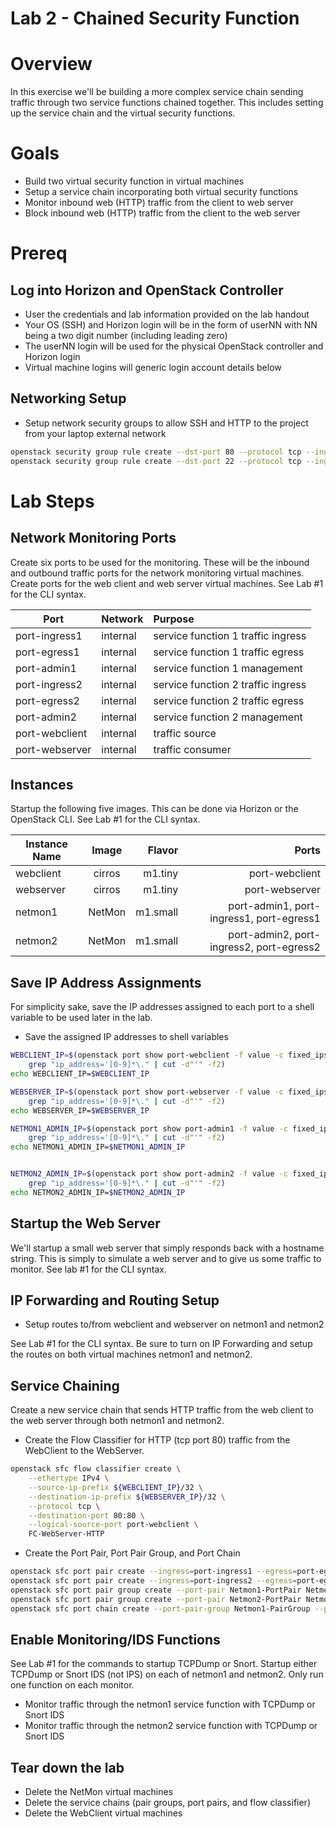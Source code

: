 
# Lab 2 - Chained Security Function

# Overview

In this exercise we'll be building a more complex service chain sending traffic through two service functions chained together. This includes setting up the service chain and the virtual security functions. 


# Goals

  * Build two virtual security function in virtual machines
  * Setup a service chain incorporating both virtual security functions
  * Monitor inbound web (HTTP) traffic from the client to web server
  * Block inbound web (HTTP) traffic from the client to the web server

# Prereq

## Log into Horizon and OpenStack Controller
  * User the credentials and lab information provided on the lab handout
  * Your OS (SSH) and Horizon login will be in the form of userNN with NN being a two digit number (including leading zero)
  * The userNN login will be used for the physical OpenStack controller and Horizon login
  * Virtual machine logins will generic login account details below

## Networking Setup
  * Setup network security groups to allow SSH and HTTP to the project from your laptop external network
```bash
openstack security group rule create --dst-port 80 --protocol tcp --ingress default
openstack security group rule create --dst-port 22 --protocol tcp --ingress default
```

# Lab Steps
## Network Monitoring Ports

Create six ports to be used for the monitoring. These will be the inbound and outbound traffic ports for the network monitoring virtual machines. Create ports for the web client and web server virtual machines. See Lab #1 for the CLI syntax.

| Port              | Network       | Purpose                             |
| ------------------|:--------------|:------------------------------------|
| port-ingress1     | internal      | service function 1 traffic ingress  |
| port-egress1      | internal      | service function 1 traffic egress   |
| port-admin1       | internal      | service function 1 management       |
| port-ingress2     | internal      | service function 2 traffic ingress  |
| port-egress2      | internal      | service function 2 traffic egress   |
| port-admin2       | internal      | service function 2 management       |
| port-webclient    | internal      | traffic source                      |
| port-webserver    | internal      | traffic consumer                    |




## Instances

Startup the following five images. This can be done via Horizon or the OpenStack CLI. See Lab #1 for the CLI syntax.

| Instance Name | Image         | Flavor  | Ports                                        | 
| ------------- |:-------------:| -------:|---------------------------------------------:|
| webclient     | cirros        | m1.tiny | port-webclient                               |
| webserver     | cirros        | m1.tiny | port-webserver                               |
| netmon1       | NetMon        | m1.small| port-admin1, port-ingress1, port-egress1     |
| netmon2       | NetMon        | m1.small| port-admin2, port-ingress2, port-egress2     |

## Save IP Address Assignments

For simplicity sake, save the IP addresses assigned to each port to a shell variable to be used later in the lab.

* Save the assigned IP addresses to shell variables
```bash
WEBCLIENT_IP=$(openstack port show port-webclient -f value -c fixed_ips | \
	grep "ip_address='[0-9]*\." | cut -d"'" -f2)
echo WEBCLIENT_IP=$WEBCLIENT_IP

WEBSERVER_IP=$(openstack port show port-webserver -f value -c fixed_ips | \
	grep "ip_address='[0-9]*\." | cut -d"'" -f2)
echo WEBSERVER_IP=$WEBSERVER_IP

NETMON1_ADMIN_IP=$(openstack port show port-admin1 -f value -c fixed_ips | \
	grep "ip_address='[0-9]*\." | cut -d"'" -f2)
echo NETMON1_ADMIN_IP=$NETMON1_ADMIN_IP


NETMON2_ADMIN_IP=$(openstack port show port-admin2 -f value -c fixed_ips | \
	grep "ip_address='[0-9]*\." | cut -d"'" -f2)
echo NETMON2_ADMIN_IP=$NETMON2_ADMIN_IP
```

## Startup the Web Server

We'll startup a small web server that simply responds back with a hostname string. This is simply to simulate a web server and to give us some traffic to monitor. See lab #1 for the CLI syntax.

## IP Forwarding and Routing Setup

* Setup routes to/from webclient and webserver on netmon1 and netmon2

See Lab #1 for the CLI syntax. Be sure to turn on IP Forwarding and setup the routes on both virtual machines netmon1 and netmon2.

## Service Chaining

Create a new service chain that sends HTTP traffic from the web client to the web server through both netmon1 and netmon2.

* Create the Flow Classifier for HTTP (tcp port 80) traffic from the WebClient to the WebServer.
```bash
openstack sfc flow classifier create \
    --ethertype IPv4 \
    --source-ip-prefix ${WEBCLIENT_IP}/32 \
    --destination-ip-prefix ${WEBSERVER_IP}/32 \
    --protocol tcp \
    --destination-port 80:80 \
    --logical-source-port port-webclient \
    FC-WebServer-HTTP
```

* Create the Port Pair, Port Pair Group, and Port Chain
```bash
openstack sfc port pair create --ingress=port-ingress1 --egress=port-egress1 Netmon1-PortPair
openstack sfc port pair create --ingress=port-ingress2 --egress=port-egress2 Netmon2-PortPair
openstack sfc port pair group create --port-pair Netmon1-PortPair Netmon1-PairGroup
openstack sfc port pair group create --port-pair Netmon2-PortPair Netmon2-PairGroup
openstack sfc port chain create --port-pair-group Netmon1-PairGroup --port-pair-group Netmon2-PairGroup --flow-classifier FC-WebServer-HTTP PC1
```

## Enable Monitoring/IDS Functions

See Lab #1 for the commands to startup TCPDump or Snort.  Startup either TCPDump or Snort IDS (not IPS) on each of netmon1 and netmon2. Only run one function on each monitor.

* Monitor traffic through the netmon1 service function with TCPDump or Snort IDS
* Monitor traffic through the netmon2 service function with TCPDump or Snort IDS
 


## Tear down the lab

* Delete the NetMon virtual machines
* Delete the service chains (pair groups, port pairs, and flow classifier)
* Delete the WebClient virtual machines
